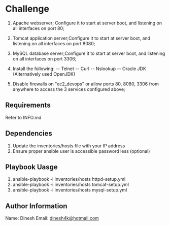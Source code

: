 
Challenge
=========

1) Apache webserver; Configure it to start at server boot, and listening on all interfaces on port 80;
2) Tomcat application server;Configure it to start at server boot, and listening on all interfaces on port 8080;
3) MySQL database server;Configure it to start at server boot, and listening on all interfaces on port 3306;
4) Install the following:
   -- Telnet 
   -- Curl
   -- Nslookup
   -- Oracle JDK  (Alternatively used OpenJDK)

5) Disable firewalls on "ec2_devops" or allow ports 80, 8080, 3306 from anywhere to access the 3 services configured above;


Requirements
------------
Refer to INFO.md

Dependencies
------------
1) Update the inventories/hosts file with your IP address
2) Ensure proper ansible user is accessible password less (optional) 

Playbook Uasge
----------------
1) ansible-playbook -i inventories/hosts httpd-setup.yml
2) ansible-playbook -i inventories/hosts tomcat-setup.yml
3) ansible-playbook -i inventories/hosts mysql-setup.yml


Author Information
------------------
Name: Dinesh
Email: dinesh4k@hotmail.com


